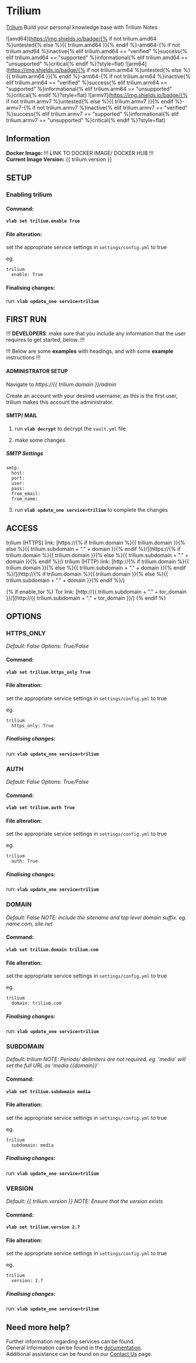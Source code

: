 # Trilium

[Trilium](https://github.com/zadam/trilium) Build your personal knowledge base with Trilium Notes

![amd64](https://img.shields.io/badge/{% if not trilium.amd64 %}untested{% else %}{{ trilium.amd64 }}{% endif %}-amd64-{% if not trilium.amd64 %}inactive{% elif trilium.amd64 == "verified" %}success{% elif trilium.amd64 == "supported" %}informational{% elif trilium.amd64 == "unsupported" %}critical{% endif %}?style=flat)
![arm64](https://img.shields.io/badge/{% if not trilium.arm64 %}untested{% else %}{{ trilium.arm64 }}{% endif %}-arm64-{% if not trilium.arm64 %}inactive{% elif trilium.arm64 == "verified" %}success{% elif trilium.arm64 == "supported" %}informational{% elif trilium.arm64 == "unsupported" %}critical{% endif %}?style=flat)
![armv7](https://img.shields.io/badge/{% if not trilium.armv7 %}untested{% else %}{{ trilium.armv7 }}{% endif %}-armv7-{% if not trilium.armv7 %}inactive{% elif trilium.armv7 == "verified" %}success{% elif trilium.armv7 == "supported" %}informational{% elif trilium.armv7 == "unsupported" %}critical{% endif %}?style=flat)

## Information


**Docker Image:** !!! LINK TO DOCKER IMAGE/ DOCKER HUB !!! \
**Current Image Version:** {{ trilium.version }}

## SETUP

### Enabling trilium

#### Command:

**`vlab set trilium.enable True`**

#### File alteration:

set the appropriate service settings in `settings/config.yml` to true

eg.
```
trilium
  enable: True
```

#### Finalising changes:

run: **`vlab update_one service=trilium`**

## FIRST RUN

!!! **DEVELOPERS**: make sure that you include any information that the user requires to get started, below. !!!

!!! Below are some **examples** with headings, and with some **example** instructions !!!

#### ADMINISTRATOR SETUP

Navigate to *https://{{ trilium.domain }}/admin*

Create an account with your desired username; as this is the first user, trilium makes this account the administrator.

#### SMTP/ MAIL

1. run **`vlab decrypt`** to decrypt the `vault.yml` file

2. make some changes


##### SMTP Settings
```
smtp:
  host:
  port:
  user:
  pass:
  from_email:
  from_name:
```

3. run **`vlab update_one service=trilium`** to complete the changes


## ACCESS

trilium (HTTPS) link: [https://{% if trilium.domain %}{{ trilium.domain }}{% else %}{{ trilium.subdomain + "." + domain }}{% endif %}/](https://{% if trilium.domain %}{{ trilium.domain }}{% else %}{{ trilium.subdomain + "." + domain }}{% endif %}/)
trilium (HTTP) link: [http://{% if trilium.domain %}{{ trilium.domain }}{% else %}{{ trilium.subdomain + "." + domain }}{% endif %}/](http://{% if trilium.domain %}{{ trilium.domain }}{% else %}{{ trilium.subdomain + "." + domain }}{% endif %}/)

{% if enable_tor %}
Tor link: [http://{{ trilium.subdomain + "." + tor_domain }}/](http://{{ trilium.subdomain + "." + tor_domain }}/)
{% endif %}

## OPTIONS

### HTTPS_ONLY
*Default: False*
*Options: True/False*

#### Command:

**`vlab set trilium.https_only True`**

#### File alteration:

set the appropriate service settings in `settings/config.yml` to true

eg.
```
trilium
  https_only: True
```

##### Finalising changes:

run: **`vlab update_one service=trilium`**

### AUTH
*Default: False*
*Options: True/False*

#### Command:

**`vlab set trilium.auth True`**

#### File alteration:

set the appropriate service settings in `settings/config.yml` to true

eg.
```
trilium
  auth: True
```

##### Finalising changes:

run: **`vlab update_one service=trilium`**

### DOMAIN
*Default: False*
*NOTE: include the sitename and top level domain suffix. eg. name.com, site.net*

#### Command:

**`vlab set trilium.domain trilium.com`**

#### File alteration:

set the appropriate service settings in `settings/config.yml` to true

eg.
```
trilium
  domain: trilium.com
```

##### Finalising changes:

run: **`vlab update_one service=trilium`**

### SUBDOMAIN
*Default: trilium*
*NOTE: Periods/ delimiters are not required. eg. 'media' will set the full URL as 'media.{{domain}}'*

#### Command:

**`vlab set trilium.subdomain media`**

#### File alteration:

set the appropriate service settings in `settings/config.yml` to true

eg.
```
trilium
  subdomain: media
```

##### Finalising changes:

run: **`vlab update_one service=trilium`**

### VERSION
*Default: {{  trilium.version  }}*
*NOTE: Ensure that the version exists*

#### Command:

**`vlab set trilium.version 2.7`**

#### File alteration:

set the appropriate service settings in `settings/config.yml` to true

eg.
```
trilium
  version: 2.7
```

##### Finalising changes:

run: **`vlab update_one service=trilium`**

## Need more help?
Further information regarding services can be found. \
General Information can be found in the [documentation](https://docs.vivumlab.com). \
Additional assistance can be found on our [Contact Us](https://docs.vivumlab.com/Contact-us) page.
